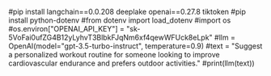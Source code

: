 #pip install langchain==0.0.208 deeplake openai==0.27.8 tiktoken
#pip install python-dotenv
#from dotenv import load_dotenv
#import os
#os.environ["OPENAI_API_KEY"] = "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"
#llm = OpenAI(model="gpt-3.5-turbo-instruct", temperature=0.9)
#text = "Suggest a personalized workout routine for someone looking to improve cardiovascular endurance and prefers outdoor activities."
#print(llm(text))
